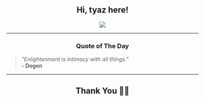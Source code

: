 <h2 align="center"> Hi, tyaz here!</h2>

<p align="center">
<a href="https://github.com/tyazx" alt="github streak"><img src="https://dvst-streak.herokuapp.com/?user=tyazx&theme=tokyonight&fire=DD472C"></a>
</p>

<hr>
<h3 align="center">Quote of The Day</h3>
<p align="center">
<blockquote>
<i>"Enlightenment is intimacy with all things."</i>
<br>
<b>- Dogen</b>
</blockquote>
</p>


<hr>
<h2 align="center">Thank You 🙏🏼</h2>
